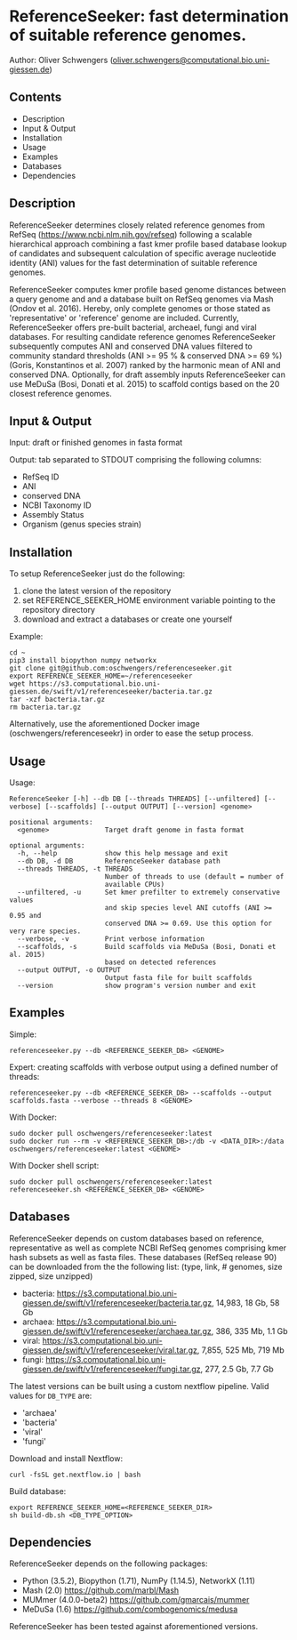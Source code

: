 # ReferenceSeeker: fast determination of suitable reference genomes.
Author: Oliver Schwengers (oliver.schwengers@computational.bio.uni-giessen.de)


## Contents
- Description
- Input & Output
- Installation
- Usage
- Examples
- Databases
- Dependencies


## Description
ReferenceSeeker determines closely related reference genomes from
RefSeq (<https://www.ncbi.nlm.nih.gov/refseq>) following a scalable hierarchical
approach combining a fast kmer profile based database lookup of candidates and
subsequent calculation of specific average nucleotide identity (ANI) values
for the fast determination of suitable reference genomes.

ReferenceSeeker computes kmer profile based genome distances between a query genome and
and a database built on RefSeq genomes via Mash (Ondov et al. 2016). Hereby, only
complete genomes or those stated as 'representative' or 'reference' genome are included.
Currently, ReferenceSeeker offers pre-built bacterial, archeael, fungi and viral
databases. For resulting candidate reference genomes ReferenceSeeker subsequently
computes ANI and conserved DNA values filtered to community standard thresholds (ANI >= 95 % &
conserved DNA >= 69 %) (Goris, Konstantinos et al. 2007) ranked by the harmonic
mean of ANI and conserved DNA. Optionally, for draft assembly inputs
ReferenceSeeker can use MeDuSa (Bosi, Donati et al. 2015) to scaffold contigs
based on the 20 closest reference genomes.


## Input & Output
Input:
draft or finished genomes in fasta format

Output:
tab separated to STDOUT comprising the following columns:
- RefSeq ID
- ANI
- conserved DNA
- NCBI Taxonomy ID
- Assembly Status
- Organism (genus species strain)


## Installation
To setup ReferenceSeeker just do the following:
1. clone the latest version of the repository
2. set REFERENCE_SEEKER_HOME environment variable pointing to the repository directory
3. download and extract a databases or create one yourself

Example:
```
cd ~
pip3 install biopython numpy networkx
git clone git@github.com:oschwengers/referenceseeker.git
export REFERENCE_SEEKER_HOME=~/referenceseeker
wget https://s3.computational.bio.uni-giessen.de/swift/v1/referenceseeker/bacteria.tar.gz
tar -xzf bacteria.tar.gz
rm bacteria.tar.gz
```

Alternatively, use the aforementioned Docker image (oschwengers/referenceseekr)
in order to ease the setup process.


## Usage
Usage:
```
ReferenceSeeker [-h] --db DB [--threads THREADS] [--unfiltered] [--verbose] [--scaffolds] [--output OUTPUT] [--version] <genome>

positional arguments:
  <genome>              Target draft genome in fasta format

optional arguments:
  -h, --help            show this help message and exit
  --db DB, -d DB        ReferenceSeeker database path
  --threads THREADS, -t THREADS
                        Number of threads to use (default = number of
                        available CPUs)
  --unfiltered, -u      Set kmer prefilter to extremely conservative values
                        and skip species level ANI cutoffs (ANI >= 0.95 and
                        conserved DNA >= 0.69. Use this option for very rare species.
  --verbose, -v         Print verbose information
  --scaffolds, -s       Build scaffolds via MeDuSa (Bosi, Donati et al. 2015)
                        based on detected references
  --output OUTPUT, -o OUTPUT
                        Output fasta file for built scaffolds
  --version             show program's version number and exit
```

## Examples
Simple:
```
referenceseeker.py --db <REFERENCE_SEEKER_DB> <GENOME>
```

Expert: creating scaffolds with verbose output using a defined number of threads:
```
referenceseeker.py --db <REFERENCE_SEEKER_DB> --scaffolds --output scaffolds.fasta --verbose --threads 8 <GENOME>
```

With Docker:
```
sudo docker pull oschwengers/referenceseeker:latest
sudo docker run --rm -v <REFERENCE_SEEKER_DB>:/db -v <DATA_DIR>:/data oschwengers/referenceseeker:latest <GENOME>
```

With Docker shell script:
```
sudo docker pull oschwengers/referenceseeker:latest
referenceseeker.sh <REFERENCE_SEEKER_DB> <GENOME>
```


## Databases
ReferenceSeeker depends on custom databases based on reference, representative as well as complete NCBI RefSeq genomes
comprising kmer hash subsets as well as fasta files.
These databases (RefSeq release 90) can be downloaded from the the following list: (type, link, # genomes, size zipped, size unzipped)
- bacteria: <https://s3.computational.bio.uni-giessen.de/swift/v1/referenceseeker/bacteria.tar.gz>, 14,983, 18 Gb, 58 Gb
- archaea: <https://s3.computational.bio.uni-giessen.de/swift/v1/referenceseeker/archaea.tar.gz>, 386, 335 Mb, 1.1 Gb
- viral: <https://s3.computational.bio.uni-giessen.de/swift/v1/referenceseeker/viral.tar.gz>, 7,855, 525 Mb, 719 Mb
- fungi: <https://s3.computational.bio.uni-giessen.de/swift/v1/referenceseeker/fungi.tar.gz>, 277, 2.5 Gb, 7.7 Gb

The latest versions can be built using a custom nextflow pipeline.
Valid values for `DB_TYPE` are:
- 'archaea'
- 'bacteria'
- 'viral'
- 'fungi'

Download and install Nextflow:
```
curl -fsSL get.nextflow.io | bash
```

Build database:
```
export REFERENCE_SEEKER_HOME=<REFERENCE_SEEKER_DIR>
sh build-db.sh <DB_TYPE_OPTION>
```

## Dependencies
ReferenceSeeker depends on the following packages:
- Python (3.5.2), Biopython (1.71), NumPy (1.14.5), NetworkX (1.11)
- Mash (2.0) <https://github.com/marbl/Mash>
- MUMmer (4.0.0-beta2) <https://github.com/gmarcais/mummer>
- MeDuSa (1.6) <https://github.com/combogenomics/medusa>

ReferenceSeeker has been tested against aforementioned versions.
